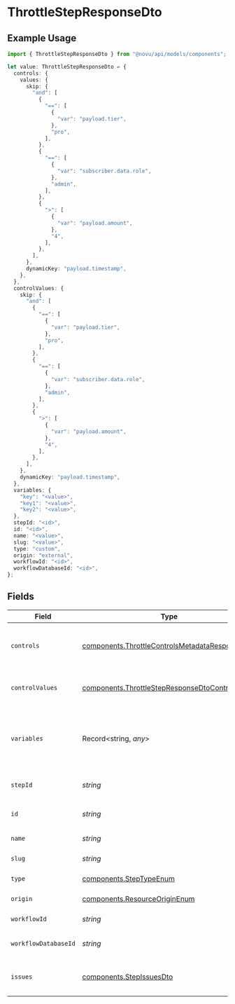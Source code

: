 # ThrottleStepResponseDto

## Example Usage

```typescript
import { ThrottleStepResponseDto } from "@novu/api/models/components";

let value: ThrottleStepResponseDto = {
  controls: {
    values: {
      skip: {
        "and": [
          {
            "==": [
              {
                "var": "payload.tier",
              },
              "pro",
            ],
          },
          {
            "==": [
              {
                "var": "subscriber.data.role",
              },
              "admin",
            ],
          },
          {
            ">": [
              {
                "var": "payload.amount",
              },
              "4",
            ],
          },
        ],
      },
      dynamicKey: "payload.timestamp",
    },
  },
  controlValues: {
    skip: {
      "and": [
        {
          "==": [
            {
              "var": "payload.tier",
            },
            "pro",
          ],
        },
        {
          "==": [
            {
              "var": "subscriber.data.role",
            },
            "admin",
          ],
        },
        {
          ">": [
            {
              "var": "payload.amount",
            },
            "4",
          ],
        },
      ],
    },
    dynamicKey: "payload.timestamp",
  },
  variables: {
    "key": "<value>",
    "key1": "<value>",
    "key2": "<value>",
  },
  stepId: "<id>",
  id: "<id>",
  name: "<value>",
  slug: "<value>",
  type: "custom",
  origin: "external",
  workflowId: "<id>",
  workflowDatabaseId: "<id>",
};
```

## Fields

| Field                                                                                                              | Type                                                                                                               | Required                                                                                                           | Description                                                                                                        |
| ------------------------------------------------------------------------------------------------------------------ | ------------------------------------------------------------------------------------------------------------------ | ------------------------------------------------------------------------------------------------------------------ | ------------------------------------------------------------------------------------------------------------------ |
| `controls`                                                                                                         | [components.ThrottleControlsMetadataResponseDto](../../models/components/throttlecontrolsmetadataresponsedto.md)   | :heavy_check_mark:                                                                                                 | Controls metadata for the throttle step                                                                            |
| `controlValues`                                                                                                    | [components.ThrottleStepResponseDtoControlValues](../../models/components/throttlestepresponsedtocontrolvalues.md) | :heavy_minus_sign:                                                                                                 | Control values for the throttle step                                                                               |
| `variables`                                                                                                        | Record<string, *any*>                                                                                              | :heavy_check_mark:                                                                                                 | JSON Schema for variables, follows the JSON Schema standard                                                        |
| `stepId`                                                                                                           | *string*                                                                                                           | :heavy_check_mark:                                                                                                 | Unique identifier of the step                                                                                      |
| `id`                                                                                                               | *string*                                                                                                           | :heavy_check_mark:                                                                                                 | Database identifier of the step                                                                                    |
| `name`                                                                                                             | *string*                                                                                                           | :heavy_check_mark:                                                                                                 | Name of the step                                                                                                   |
| `slug`                                                                                                             | *string*                                                                                                           | :heavy_check_mark:                                                                                                 | Slug of the step                                                                                                   |
| `type`                                                                                                             | [components.StepTypeEnum](../../models/components/steptypeenum.md)                                                 | :heavy_check_mark:                                                                                                 | Type of the step                                                                                                   |
| `origin`                                                                                                           | [components.ResourceOriginEnum](../../models/components/resourceoriginenum.md)                                     | :heavy_check_mark:                                                                                                 | Origin of the layout                                                                                               |
| `workflowId`                                                                                                       | *string*                                                                                                           | :heavy_check_mark:                                                                                                 | Workflow identifier                                                                                                |
| `workflowDatabaseId`                                                                                               | *string*                                                                                                           | :heavy_check_mark:                                                                                                 | Workflow database identifier                                                                                       |
| `issues`                                                                                                           | [components.StepIssuesDto](../../models/components/stepissuesdto.md)                                               | :heavy_minus_sign:                                                                                                 | Issues associated with the step                                                                                    |